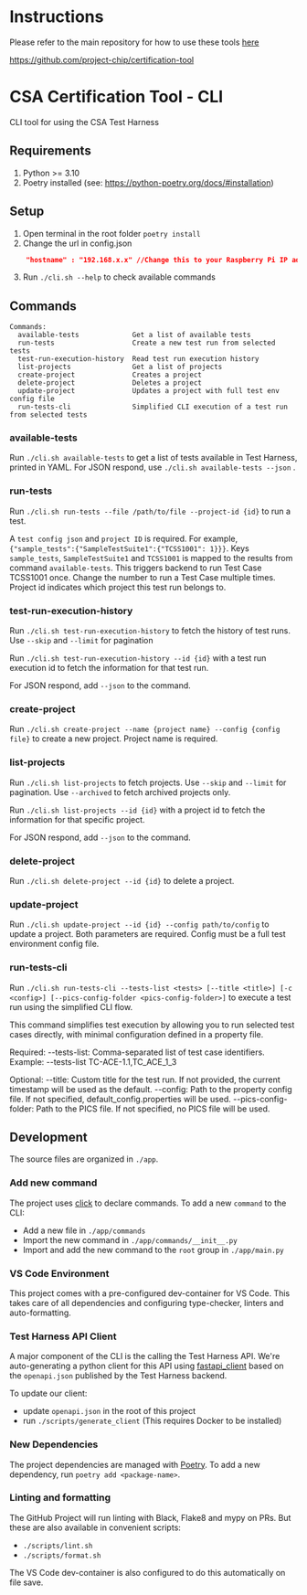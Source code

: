 <!--
 *
 * Copyright (c) 2023 Project CHIP Authors
 *
 * Licensed under the Apache License, Version 2.0 (the "License");
 * you may not use this file except in compliance with the License.
 * You may obtain a copy of the License at
 *
 * http://www.apache.org/licenses/LICENSE-2.0
 *
 * Unless required by applicable law or agreed to in writing, software
 * distributed under the License is distributed on an "AS IS" BASIS,
 * WITHOUT WARRANTIES OR CONDITIONS OF ANY KIND, either express or implied.
 * See the License for the specific language governing permissions and
 * limitations under the License.
-->

# Instructions

Please refer to the main repository for how to use these tools [here](https://github.com/project-chip/certification-tool)

https://github.com/project-chip/certification-tool

# CSA Certification Tool - CLI

CLI tool for using the CSA Test Harness

## Requirements

1. Python >= 3.10
2. Poetry installed (see: https://python-poetry.org/docs/#installation)

## Setup

1. Open terminal in the root folder `poetry install`
2. Change the url in config.json

```json
    "hostname" : "192.168.x.x" //Change this to your Raspberry Pi IP address/localhost for local development
```

3. Run `./cli.sh --help` to check available commands

## Commands

```
Commands:
  available-tests             Get a list of available tests
  run-tests                   Create a new test run from selected tests
  test-run-execution-history  Read test run execution history
  list-projects               Get a list of projects
  create-project              Creates a project
  delete-project              Deletes a project
  update-project              Updates a project with full test env config file
  run-tests-cli               Simplified CLI execution of a test run from selected tests
```

### available-tests

Run `./cli.sh available-tests` to get a list of tests available in Test Harness, printed in YAML. For JSON respond, use `./cli.sh available-tests --json` .

### run-tests

Run `./cli.sh run-tests --file /path/to/file --project-id {id}` to run a test.

A `test config json` and `project ID` is required. For example, `{"sample_tests":{"SampleTestSuite1":{"TCSS1001": 1}}}`. Keys `sample_tests`, `SampleTestSuite1` and `TCSS1001` is mapped to the results from command `available-tests`. This triggers backend to run Test Case TCSS1001 once. Change the number to run a Test Case multiple times. Project id indicates which project this test run belongs to.

### test-run-execution-history

Run `./cli.sh test-run-execution-history` to fetch the history of test runs. Use `--skip` and `--limit` for pagination

Run `./cli.sh test-run-execution-history --id {id}` with a test run execution id to fetch the information for that test run.

For JSON respond, add `--json` to the command.

### create-project

Run `./cli.sh create-project --name {project name} --config {config file}` to create a new project. Project name is required.

### list-projects

Run `./cli.sh list-projects` to fetch projects. Use `--skip` and `--limit` for pagination. Use `--archived` to fetch archived projects only.

Run `./cli.sh list-projects --id {id}` with a project id to fetch the information for that specific project.

For JSON respond, add `--json` to the command.

### delete-project

Run `./cli.sh delete-project --id {id}` to delete a project.

### update-project

Run `./cli.sh update-project --id {id} --config path/to/config` to update a project. Both parameters are required. Config must be a full test environment config file.

### run-tests-cli

Run `./cli.sh run-tests-cli --tests-list <tests> [--title <title>] [-c <config>] [--pics-config-folder <pics-config-folder>]` to execute a test run using the simplified CLI flow.

This command simplifies test execution by allowing you to run selected test cases directly, with minimal configuration defined in a property file.

Required:
--tests-list: Comma-separated list of test case identifiers.
Example: --tests-list TC-ACE-1.1,TC_ACE_1_3

Optional:
--title: Custom title for the test run. If not provided, the current timestamp will be used as the default.
--config: Path to the property config file. If not specified, default_config.properties will be used.
--pics-config-folder: Path to the PICS file. If not specified, no PICS file will be used.

## Development

The source files are organized in `./app`.

### Add new command

The project uses [click](https://click.palletsprojects.com/) to declare commands.
To add a new `command` to the CLI:

-   Add a new file in `./app/commands`
-   Import the new command in `./app/commands/__init__.py`
-   Import and add the new command to the `root` group in `./app/main.py`

### VS Code Environment

This project comes with a pre-configured dev-container for VS Code. This takes care of all dependencies and configuring
type-checker, linters and auto-formatting.

### Test Harness API Client

A major component of the CLI is the calling the Test Harness API. We're auto-generating a python client for this API
using [fastapi_client](https://github.com/dmontagu/fastapi_client) based on the `openapi.json` published by the
Test Harness backend.

To update our client:

-   update `openapi.json` in the root of this project
-   run `./scripts/generate_client` (This requires Docker to be installed)

### New Dependencies

The project dependencies are managed with [Poetry](https://python-poetry.org).
To add a new dependency, run `poetry add <package-name>`.

### Linting and formatting

The GitHub Project will run linting with Black, Flake8 and mypy on PRs. But these are also available
in convenient scripts:

-   `./scripts/lint.sh`
-   `./scripts/format.sh`

The VS Code dev-container is also configured to do this automatically on file save.
